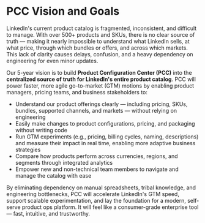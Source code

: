 # PCC Vision and Goals

LinkedIn's current product catalog is fragmented, inconsistent, and difficult to manage. With over 500+ products and SKUs, there is no clear source of truth — making it nearly impossible to understand what LinkedIn sells, at what price, through which bundles or offers, and across which markets. This lack of clarity causes delays, confusion, and a heavy dependency on engineering for even minor updates.

Our 5-year vision is to build **Product Configuration Center (PCC)** into the **centralized source of truth for LinkedIn's entire product catalog**. PCC will power faster, more agile go-to-market (GTM) motions by enabling product managers, pricing teams, and business stakeholders to:

- Understand our product offerings clearly — including pricing, SKUs, bundles, supported channels, and markets — without relying on engineering
- Easily make changes to product configurations, pricing, and packaging without writing code
- Run GTM experiments (e.g., pricing, billing cycles, naming, descriptions) and measure their impact in real time, enabling more adaptive business strategies
- Compare how products perform across currencies, regions, and segments through integrated analytics
- Empower new and non-technical team members to navigate and manage the catalog with ease

By eliminating dependency on manual spreadsheets, tribal knowledge, and engineering bottlenecks, PCC will accelerate LinkedIn's GTM speed, support scalable experimentation, and lay the foundation for a modern, self-serve product ops platform. It will feel like a consumer-grade enterprise tool — fast, intuitive, and trustworthy.
